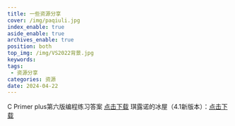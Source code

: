 ```yaml
---
title: 一些资源分享
cover: /img/paqiuli.jpg
index_enable: true
aside_enable: true
archives_enable: true
position: both
top_img: /img/VS2022背景.jpg
keywords: 
tags:
 - 资源分享
categories: 资源
date: 2024-04-22
---
```

C Primer plus第六版编程练习答案 [点击下载](/download/Cpp.pdf)
琪露诺的冰屋（4.1新版本）：[点击下载](https://akinabaka.github.io/%E5%86%B0%E5%B1%8B/)